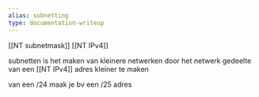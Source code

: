 ```yaml
---
alias: subnetting
type: documentation-writeup
---
```

[[NT subnetmask]]
[[NT IPv4]]
 

subnetten is het maken van kleinere netwerken door het netwerk gedeelte van een [[NT IPv4]] adres kleiner te maken

van een /24 maak je bv een /25 adres
